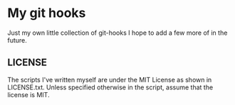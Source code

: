 My git hooks
============

Just my own little collection of git-hooks I hope to add a few more of in the future.

LICENSE
-------
The scripts I've written myself are under the MIT License as shown in LICENSE.txt.
Unless specified otherwise in the script, assume that the license is MIT.
